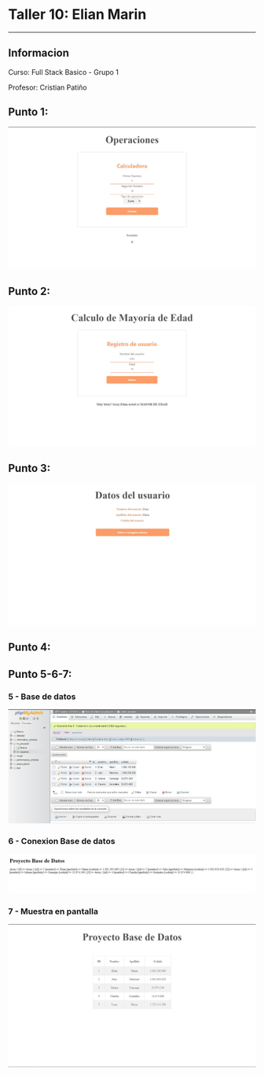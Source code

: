 <h1> Taller 10: Elian Marin</h1>
<hr>

<h2>Informacion</h2>
<p>Curso: Full Stack Basico - Grupo 1</p>
<p>Profesor: Cristian Patiño</p>

<h2> Punto 1: </h2>
<img src="./public/images/calculadora.jpg" alt= "operation">

<h2> Punto 2: </h2>
<img src="./public/images/edad.jpg" alt= "edad">

<h2> Punto 3: </h2>
<img src="./public/images/datos_usuario.jpg" alt= "datos_usuario">

<h2> Punto 4: </h2>


<h2> Punto 5-6-7: </h2>
<h3>5 - Base de datos</h3>

<img src="./public/images/MySql.jpg" alt= "mysql">

<h3>6 - Conexion Base de datos</h3>

<img src="./public/images/Conexion.jpg" alt= "connection">

<h3>7 - Muestra en pantalla</h3>

<img src="./public/images/bd.jpg" alt= "bd">